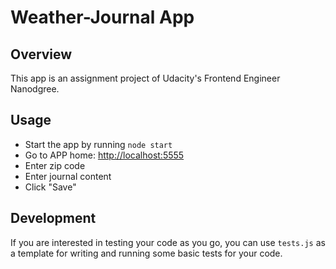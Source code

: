 # Weather-Journal App

## Overview
This app is an assignment project of Udacity's Frontend Engineer Nanodgree.
## Usage
- Start the app by running `node start`  
- Go to APP home: [http://localhost:5555](http://localhost:5555)
- Enter zip code
- Enter journal content  
- Click "Save"  
  
## Development
If you are interested in testing your code as you go, you can use `tests.js` as a template for writing and running some basic tests for your code.

